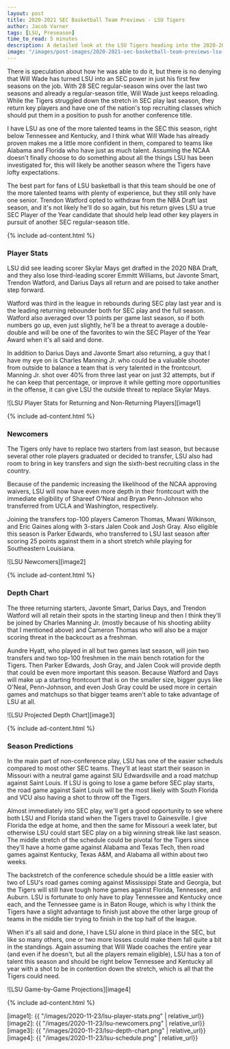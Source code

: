```yaml
---
layout: post
title: 2020-2021 SEC Basketball Team Previews - LSU Tigers
author: Jacob Varner
tags: [LSU, Preseason]
time_to_read: 5 minutes
description: A detailed look at the LSU Tigers heading into the 2020-2021 college basketball season including game-by-game predictions, a statistical team overview, newcomers, and a projected depth chart.
image: "/images/post-images/2020-2021-sec-basketball-team-previews-lsu-tigers.png"
---
```


There is speculation about how he was able to do it, but there is no denying that Will Wade has turned LSU into an SEC power in just his first few seasons on the job. With 28 SEC regular-season wins over the last two seasons and already a regular-season title, Will Wade just keeps reloading. While the Tigers struggled down the stretch in SEC play last season, they return key players and have one of the nation's top recruiting classes which should put them in a position to push for another conference title.

I have LSU as one of the more talented teams in the SEC this season, right below Tennessee and Kentucky, and I think what Will Wade has already proven makes me a little more confident in them, compared to teams like Alabama and Florida who have just as much talent. Assuming the NCAA doesn't finally choose to do something about all the things LSU has been investigated for, this will likely be another season where the Tigers have lofty expectations.

The best part for fans of LSU basketball is that this team should be one of the more talented teams with plenty of experience, but they still only have one senior. Trendon Watford opted to withdraw from the NBA Draft last season, and it's not likely he'll do so again, but his return gives LSU a true SEC Player of the Year candidate that should help lead other key players in pursuit of another SEC regular-season title.

{% include ad-content.html %}

### Player Stats

LSU did see leading scorer Skylar Mays get drafted in the 2020 NBA Draft, and they also lose third-leading scorer Emmitt Williams, but Javonte Smart, Trendon Watford, and Darius Days all return and are poised to take another step forward.

Watford was third in the league in rebounds during SEC play last year and is the leading returning rebounder both for SEC play and the full season. Watford also averaged over 13 points per game last season, so if both numbers go up, even just slightly, he'll be a threat to average a double-double and will be one of the favorites to win the SEC Player of the Year Award when it's all said and done.

In addition to Darius Days and Javonte Smart also returning, a guy that I have my eye on is Charles Manning Jr. who could be a valuable shooter from outside to balance a team that is very talented in the frontcourt. Manning Jr. shot over 40% from three last year on just 32 attempts, but if he can keep that percentage, or improve it while getting more opportunities in the offense, it can give LSU the outside threat to replace Skylar Mays.

![LSU Player Stats for Returning and Non-Returning Players][image1]

{% include ad-content.html %}

### Newcomers

The Tigers only have to replace two starters from last season, but because several other role players graduated or decided to transfer, LSU also had room to bring in key transfers and sign the sixth-best recruiting class in the country.

Because of the pandemic increasing the likelihood of the NCAA approving waivers, LSU will now have even more depth in their frontcourt with the immediate eligibility of Shareef O'Neal and Bryan Penn-Johnson who transferred from UCLA and Washington, respectively.

Joining the transfers top-100 players Cameron Thomas, Mwani Wilkinson, and Eric Gaines along with 3-stars Jalen Cook and Josh Gray. Also eligible this season is Parker Edwards, who transferred to LSU last season after scoring 25 points against them in a short stretch while playing for Southeastern Louisiana.

![LSU Newcomers][image2]

{% include ad-content.html %}

### Depth Chart

The three returning starters, Javonte Smart, Darius Days, and Trendon Watford will all retain their spots in the starting lineup and then I think they'll be joined by Charles Manning Jr. (mostly because of his shooting ability that I mentioned above) and Cameron Thomas who will also be a major scoring threat in the backcourt as a freshman.

Aundre Hyatt, who played in all but two games last season, will join two transfers and two top-100 freshmen in the main bench rotation for the Tigers. Then Parker Edwards, Josh Gray, and Jalen Cook will provide depth that could be even more important this season. Because Watford and Days will make up a starting frontcourt that is on the smaller size, bigger guys like O'Neal, Penn-Johnson, and even Josh Gray could be used more in certain games and matchups so that bigger teams aren't able to take advantage of LSU at all.

![LSU Projected Depth Chart][image3]

{% include ad-content.html %}

### Season Predictions

In the main part of non-conference play, LSU has one of the easier scheduls compared to most other SEC teams. They'll at least start their season in Missouri with a neutral game against SIU Edwardsville and a road matchup against Saint Louis. If LSU is going to lose a game before SEC play starts, the road game against Saint Louis will be the most likely with South Florida and VCU also having a shot to throw off the Tigers.

Almost immediately into SEC play, we'll get a good opportunity to see where both LSU and Florida stand when the Tigers travel to Gainesville. I give Florida the edge at home, and then the same for Missouri a week later, but otherwise LSU could start SEC play on a big winning streak like last season. The middle stretch of the schedule could be pivotal for the Tigers since they'll have a home game against Alabama and Texas Tech, then road games against Kentucky, Texas A&M, and Alabama all within about two weeks.

The backstretch of the conference schedule should be a little easier with two of LSU's road games coming against Mississippi State and Georgia, but the Tigers will still have tough home games against Florida, Tennessee, and Auburn. LSU is fortunate to only have to play Tennessee and Kentucky once each, and the Tennessee game is in Baton Rouge, which is why I think the Tigers have a slight advantage to finish just above the other large group of teams in the middle tier trying to finish in the top half of the league.

When it's all said and done, I have LSU alone in third place in the SEC, but like so many others, one or two more losses could make them fall quite a bit in the standings. Again assuming that Will Wade coaches the entire year (and even if he doesn't, but all the players remain eligible), LSU has a ton of talent this season and should be right below Tennessee and Kentucky all year with a shot to be in contention down the stretch, which is all that the Tigers could need.

![LSU Game-by-Game Projections][image4]

{% include ad-content.html %}

[image1]: {{ "/images/2020-11-23/lsu-player-stats.png" | relative_url}}
[image2]: {{ "/images/2020-11-23/lsu-newcomers.png" | relative_url}}
[image3]: {{ "/images/2020-11-23/lsu-depth-chart.png" | relative_url}}
[image4]: {{ "/images/2020-11-23/lsu-schedule.png" | relative_url}}
